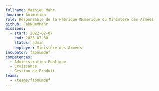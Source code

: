 ```yaml
---
fullname: Mathieu Mahr
domaine: Animation
role: Responsable de la Fabrique Numérique du Ministère des Armées
github: FabNumMMahr
missions:
  - start: 2022-02-07
    end: 2025-07-30
    status: admin
    employer: Ministère des Armées
incubator: fabnumdef
competences:
  - Administration Publique
  - Croissance
  - Gestion de Produit
teams:
  - /teams/fabnumdef
---
```


